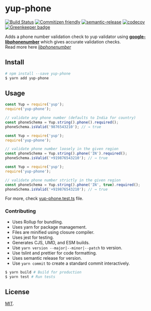 # yup-phone

[![Build Status](https://travis-ci.org/abhisekp/yup-phone.svg?branch=master)](https://travis-ci.org/abhisekp/yup-phone)
[![Commitizen friendly](https://img.shields.io/badge/commitizen-friendly-brightgreen.svg)](http://commitizen.github.io/cz-cli/)
[![semantic-release](https://img.shields.io/badge/%20%20%F0%9F%93%A6%F0%9F%9A%80-semantic--release-e10079.svg)](https://github.com/semantic-release/semantic-release)
[![codecov](https://codecov.io/gh/abhisekp/yup-phone/branch/master/graph/badge.svg)](https://codecov.io/gh/abhisekp/yup-phone) [![Greenkeeper badge](https://badges.greenkeeper.io/abhisekp/yup-phone.svg)](https://greenkeeper.io/)


Adds a phone number validation check to yup validator using [**google-libphonenumber**](https://www.npmjs.com/package/google-libphonenumber) which gives accurate validation checks.  
Read more here [*libphonenumber*](https://github.com/googlei18n/libphonenumber/blob/master/README.md#readme)

## Install

```sh
# npm install --save yup-phone
$ yarn add yup-phone
```

## Usage

```js
const Yup = require('yup');
require('yup-phone');

// validate any phone number (defaults to India for country)
const phoneSchema = Yup.string().phone().required();
phoneSchema.isValid('9876543210'); // → true
```

```js
const Yup = require('yup');
require('yup-phone');

// validate phone number loosely in the given region
const phoneSchema = Yup.string().phone('IN').required();
phoneSchema.isValid('+919876543210'); // → true
```

```js
const Yup = require('yup');
require('yup-phone');

// validate phone number strictly in the given region
const phoneSchema = Yup.string().phone('IN', true).required();
phoneSchema.isValid('+919876543210'); // → true
```

For more, check [yup-phone.test.ts](src/yup-phone.test.ts) file.

### Contributing
- Uses Rollup for bundling.
- Uses yarn for package management.
- Files are minified using closure compiler.
- Uses jest for testing.
- Generates CJS, UMD, and ESM builds.
- Use `yarn version --major|--minor|--patch` to version.
- Use tslint and prettier for code formatting.
- Uses semantic release for version.
- Use `yarn commit` to create a standard commit interactively.

```sh
$ yarn build # Build for production
$ yarn test # Run tests
```

## License

[MIT](LICENSE).
